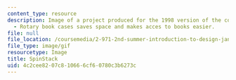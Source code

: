 ```yaml
---
content_type: resource
description: Image of a project produced for the 1998 version of the course. SpinStack
  - Rotary book cases saves space and makes acces to books easier.
file: null
file_location: /coursemedia/2-971-2nd-summer-introduction-to-design-january-iap-2003/4c2cee8207c810666cf60780c3b6273c_98_spinstack.gif
file_type: image/gif
resourcetype: Image
title: SpinStack
uid: 4c2cee82-07c8-1066-6cf6-0780c3b6273c
---
```

